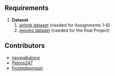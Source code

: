 ## Requirements

1. **Dataset** 
   1. [airbnb dataset]() (needed for Αssignments 1-6)
   2. [movies dataset]() (needed for the final Project)


## Contributors
* [nevwalkalone](https://github.com/nevwalkalone)
* [Petros247](https://github.com/Petros247)
* [frostedpenguin](https://github.com/frostedpenguin)
